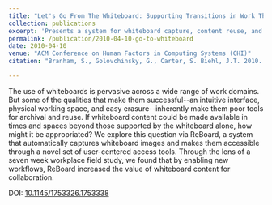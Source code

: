 ```yaml
---
title: "Let's Go From The Whiteboard: Supporting Transitions in Work Through Whiteboard Capture and Reuse"
collection: publications
excerpt: 'Presents a system for whiteboard capture, content reuse, and sharing.  A seven week field study found the tool enabled new workflows, and increase the value of whiteboard content for collaboration.'
permalink: /publication/2010-04-10-go-to-whiteboard
date: 2010-04-10
venue: "ACM Conference on Human Factors in Computing Systems (CHI)"
citation: "Branham, S., Golovchinsky, G., Carter, S. Biehl, J.T. 2010. Let's Go From The Whiteboard: Supporting Transitions in Work Through Whiteboard Capture and Reuse. <i>In Proceedings of the SIGCHI Conference on Human Factors in Computing Systems (CHI '10)</i>. ACM, New York, NY, USA, pp. 75-84."

---
```

The use of whiteboards is pervasive across a wide range of work domains. But some of the qualities that make them successful--an intuitive interface, physical working space, and easy erasure--inherently make them poor tools for archival and reuse. If whiteboard content could be made available in times and spaces beyond those supported by the whiteboard alone, how might it be appropriated? We explore this question via ReBoard, a system that automatically captures whiteboard images and makes them accessible through a novel set of user-centered access tools. Through the lens of a seven week workplace field study, we found that by enabling new workflows, ReBoard increased the value of whiteboard content for collaboration.

DOI: [10.1145/1753326.1753338](https://doi.org/10.1145/1753326.1753338)
